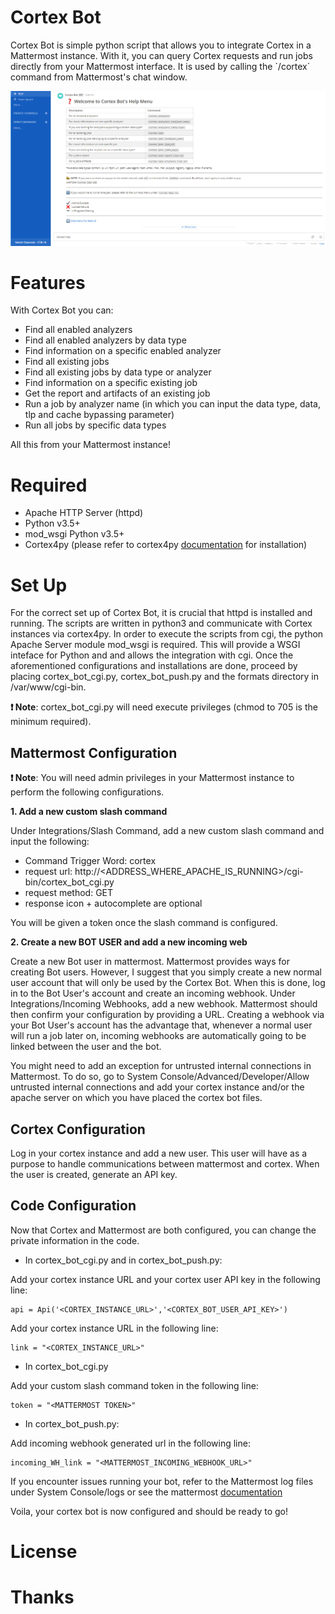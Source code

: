 # Cortex Bot
Cortex Bot is simple python script that allows you to integrate Cortex in a Mattermost instance. With it, you can query Cortex requests and run jobs directly from your Mattermost interface. It is used by calling the ´/cortex´ command from Mattermost's chat window. 

![](images/help.PNG)

# Features
With Cortex Bot you can:
 - Find all enabled analyzers
 - Find all enabled analyzers by data type
 - Find information on a specific enabled analyzer
 - Find all existing jobs
 - Find all existing jobs by data type or analyzer
 - Find information on a specific existing job
 - Get the report and artifacts of an existing job
 - Run a job by analyzer name (in which you can input the data type, data, tlp and cache bypassing parameter)
 - Run all jobs by specific data types
 
All this from your Mattermost instance!

# Required

- Apache HTTP Server (httpd)
- Python v3.5+
- mod_wsgi Python v3.5+
- Cortex4py (please refer to cortex4py [documentation](https://github.com/TheHive-Project/Cortex4py) for installation)

# Set Up

For the correct set up of Cortex Bot, it is crucial that httpd is installed and running. The scripts are written in python3 and communicate with Cortex instances via cortex4py. In order to execute the scripts from cgi, the python Apache Server module mod_wsgi is required. This will provide a WSGI inteface for Python and and allows the integration with cgi. Once the aforementioned configurations and installations are done, proceed by placing cortex_bot_cgi.py, cortex_bot_push.py and the formats directory in /var/www/cgi-bin. 

**:heavy_exclamation_mark: Note**: cortex_bot_cgi.py will need execute privileges (chmod to 705 is the minimum required).


## Mattermost Configuration


**:heavy_exclamation_mark: Note**: You will need admin privileges in your Mattermost instance to perform the following configurations. 

**1. Add a new custom slash command**

Under Integrations/Slash Command, add a new custom slash command and input the following:
 
* Command Trigger Word: cortex
* request url: http://<ADDRESS_WHERE_APACHE_IS_RUNNING>/cgi-bin/cortex_bot_cgi.py
* request method: GET
* response icon + autocomplete are optional

You will be given a token once the slash command is configured.

**2. Create a new BOT USER and add a new incoming web**

Create a new Bot user in mattermost. Mattermost provides ways for creating Bot users. However, I suggest that you simply create a new normal user account that will only be used by the Cortex Bot. When this is done, log in to the Bot User's account and create an incoming webhook.
Under Integrations/Incoming Webhooks, add a new webhook. Mattermost should then confirm your configuration by providing a URL. Creating a webhook via your Bot User's account has the advantage that, whenever a normal user will run a job later on, incoming webhooks are automatically going to be linked between the user and the bot. 

You might need to add an exception for untrusted internal connections in Mattermost. To do so, go to System Console/Advanced/Developer/Allow untrusted internal connections and add your cortex instance and/or the apache server on which you have placed the cortex bot files.


## Cortex Configuration


Log in your cortex instance and add a new user. This user will have as a purpose to handle communications between mattermost and cortex. When the user is created, generate an API key.


## Code Configuration


Now that Cortex and Mattermost are both configured, you can change the private information in the code.

* In cortex_bot_cgi.py and in cortex_bot_push.py:

Add your cortex instance URL and your cortex user API key in the following line:
```
api = Api('<CORTEX_INSTANCE_URL>','<CORTEX_BOT_USER_API_KEY>')
```

Add your cortex instance URL in the following line: 
```
link = "<CORTEX_INSTANCE_URL>"
```

* In cortex_bot_cgi.py

Add your custom slash command token in the following line:
```
token = "<MATTERMOST TOKEN>"
```

* In cortex_bot_push.py:

Add incoming webhook generated url in the following line:
```
incoming_WH_link = "<MATTERMOST_INCOMING_WEBHOOK_URL>"
```


If you encounter issues running your bot, refer to the Mattermost log files under System Console/logs or see the mattermost [documentation](https://docs.mattermost.com/)

Voila, your cortex bot is now configured and should be ready to go!

# License


# Thanks

